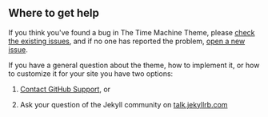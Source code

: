## Where to get help

If you think you've found a bug in The Time Machine Theme, please [check the existing issues](https://github.com/pages-themes/time-machine/issues), and if no one has reported the problem, [open a new issue](https://github.com/pages-themes/time-machine/issues/new).

If you have a general question about the theme, how to implement it, or how to customize it for your site  you have two options:

1. [Contact GitHub Support](https://github.com/contact?form%5Bsubject%5D=GitHub%20Pages%20theme%20pages-themes/time-machine), or

2. Ask your question of the Jekyll community on [talk.jekyllrb.com](https://talk.jekyllrb.com/)

